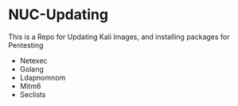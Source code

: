 # NUC-Updating
This is a Repo for Updating Kali Images, and installing packages for Pentesting

- Netexec 
- Golang
- Ldapnomnom
- Mitm6
- Seclists
